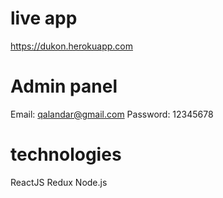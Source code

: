 # live app
https://dukon.herokuapp.com
# Admin panel
Email: qalandar@gmail.com
Password: 12345678
# technologies
ReactJS Redux Node.js

